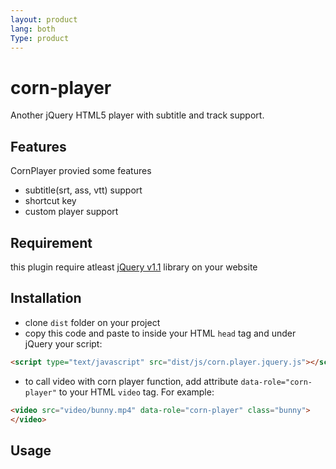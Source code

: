 ```yaml
---
layout: product
lang: both
Type: product
---
```


<!-- {% raw %} -->
# corn-player
Another jQuery HTML5 player with subtitle and track support.

## Features
CornPlayer provied some features
- subtitle(srt, ass, vtt) support
- shortcut key
- custom player support

## Requirement 
this plugin require atleast [jQuery v1.1](https://jquery.com/) library on your website

## Installation
- clone `dist` folder on your project
- copy this code and paste to inside your HTML `head` tag and under jQuery your script:
```HTML
<script type="text/javascript" src="dist/js/corn.player.jquery.js"></script>
```

- to call video with corn player function, add attribute `data-role="corn-player"` to your HTML `video` tag. For example:
```HTML
<video src="video/bunny.mp4" data-role="corn-player" class="bunny">
</video>
```

## Usage

<!-- {% endraw %} -->